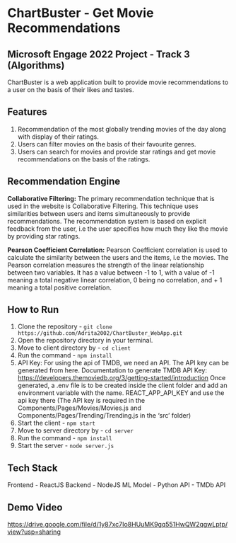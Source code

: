 # ChartBuster - Get Movie Recommendations
## Microsoft Engage 2022 Project - Track 3 (Algorithms)
 ChartBuster is a web application built to provide movie recommendations to a user on the basis of their likes and tastes.

## Features
 1. Recommendation of the most globally trending movies of the day along with display of their ratings.
 2. Users can filter movies on the basis of their favourite genres.
 3. Users can search for movies and provide star ratings and get movie recommendations on the basis of the ratings.

## Recommendation Engine
**Collaborative Filtering:**
The primary recommendation technique that is used in the website is Collaborative Filtering. This technique uses similarities between users and items simultaneously to provide recommendations. The recommendation system is based on explicit feedback from the user, i.e the user specifies how much they like the movie by providing star ratings.

**Pearson Coefficient Correlation:**
Pearson Coefficient correlation is used to calculate the similarity between the users and the items, i.e the movies. The Pearson correlation measures the strength of the linear relationship between two variables. It has a value between -1 to 1, with a value of -1 meaning a total negative linear correlation, 0 being no correlation, and + 1 meaning a total positive correlation.

## How to Run
1. Clone the repository - `git clone https://github.com/Adrita2002/ChartBuster_WebApp.git`
2. Open the repository directory in your terminal.
3. Move to client directory by - `cd client`
4. Run the command - `npm install`
5. API Key:
  For using the api of TMDB, we need an API. The API key can be generated from here. 
  Documentation to generate  TMDB API Key: https://developers.themoviedb.org/3/getting-started/introduction
  Once generated, a .env file is to be created inside the client folder and add an environment variable with the name. REACT_APP_API_KEY and use the api key there     (The API key is required in the Components/Pages/Movies/Movies.js and Components/Pages/Trending/Trending.js in the ‘src’ folder)
6. Start the client - `npm start`
7. Move to server directory by - `cd server`
8. Run the command - `npm install`
9. Start the server - `node server.js`

## Tech Stack
Frontend - ReactJS
Backend - NodeJS
ML Model - Python
API - TMDb API

## Demo Video
https://drive.google.com/file/d/1y87xc7Io8HUuMK9gq551HwQW2qgwLptp/view?usp=sharing





 
